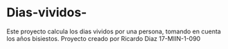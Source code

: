 # Dias-vividos-
Este proyecto calcula los dias vividos por una persona, tomando en cuenta los años bisiestos. Proyecto creado por Ricardo Diaz 17-MIIN-1-090
